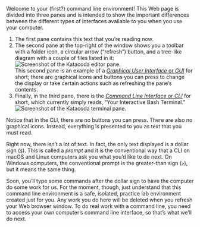 Welcome to your (first?) command line environment! This Web page is divided into three panes and is intended to show the important differences between the different types of interfaces available to you when you use your computer.

1. The first pane contains this text that you&rsquo;re reading now.
1. The second pane at the top-right of the window shows you a toolbar with a folder icon, a circular arrow (&ldquo;refresh&rdquo;) button, and a tree-like diagram with a couple of files listed in it:  
    ![Screenshot of the Katacoda editor pane.](https://github.com/tech-learning-collective/katacoda-scenarios/raw/master/foundations-command-line-basics/commands-versus-buttons/assets/katacoda-editor-pane.png)  
    This second pane is an example of a [*Graphical User Interface* or *GUI*](https://en.wikipedia.org/wiki/Graphical_user_interface) for short; there are graphical icons and buttons you can press to change the display or take certain actions such as refreshing the pane&rsquo;s contents.
1. Finally, in the third pane, there is the [*Command Line Interface* or *CLI*](https://en.wikipedia.org/wiki/Command-line_interface) for short, which currently simply reads, &ldquo;Your Interactive Bash Terminal.&rdquo;  
    ![Screenshot of the Katacoda terminal pane.](https://github.com/tech-learning-collective/katacoda-scenarios/raw/master/foundations-command-line-basics/commands-versus-buttons/assets/katacoda-terminal-pane.png)

Notice that in the CLI, there are no buttons you can press. There are also no graphical icons. Instead, everything is presented to you as text that you must read.

Right now, there isn&rsquo;t a lot of text. In fact, the only text displayed is a dollar sign (`$`). This is called a *prompt* and it is the conventional way that a CLI on macOS and Linux computers ask you what you&rsquo;d like to do next. On Windows computers, the conventional prompt is the greater-than sign (`>`), but it means the same thing.

Soon, you&rsquo;ll type some commands after the dollar sign to have the computer do some work for us. For the moment, though, just understand that this command line environment is a safe, isolated, practice lab environment created just for you. Any work you do here will be deleted when you refresh your Web browser window. To do real work with a command line, you need to access your own computer&rsquo;s command line interface, so that&rsquo;s what we&rsquo;ll do next.

